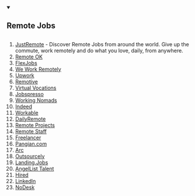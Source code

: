 <details open>
  <summary><h2>Remote Jobs<h2></summary>
  <ol>
    <li><a href="https://justremote.co/" target="blank">JustRemote</a> - Discover Remote Jobs from around the world. Give up the commute, work remotely and do what you love, daily, from anywhere.</li>
    <li><a href="https://remoteok.com/" target="blank">Remote OK</a></li>
    <li><a href="https://www.flexjobs.com/" target="blank">FlexJobs</a></li>
    <li><a href="https://weworkremotely.com/" target="blank">We Work Remotely</a></li>
    <li><a href="https://www.upwork.com/" target="blank">Upwork</a> </li>
    <li><a href='https://remotive.com/' target="blank">Remotive</a></li>
    <li><a href="https://www.virtualvocations.com/" target="blank">Virtual Vocations</a></li>
    <li><a href="https://jobspresso.co/" target="blank">Jobspresso</a></li>
    <li><a href="https://www.workingnomads.com/jobs" target="blank">Working Nomads</a></li>
    <li><a href="https://www.indeed.com/q-Remote-jobs.html" target="blank">Indeed</a></li>
    <li><a href="https://www.workable.com/" target="blank">Workable</a></li>
    <li><a href="https://dailyremote.com/" target="blank">DailyRemote</a></li>
    <li><a href="https://www.remoteprojects.io/" target="blank">Remote Projects</a></li>
    <li><a href="https://www.remotestaff.com.au/" target="blank">Remote Staff</a></li>
    <li><a href="https://www.freelancer.com/" target="blank">Freelancer</a></li>
    <li><a href="https://pangian.com/" target="blank">Pangian.com</a></li>
    <li><a href="https://arc.dev/" target="blank">Arc </a></li>
    <li><a href="https://www.outsourcely.com/" target="blank">Outsourcely</a></li>
    <li><a href="https://landing.jobs/" target="blank">Landing.Jobs</a></li>
    <li><a href="https://angel.co/" target="blank">AngelList Talent</a></li>
    <li><a href="https://hired.com/" target="blank">Hired</a></li>
    <li><a href="https://linkedin.com/jobs" target="blank">LinkedIn</a></li>
    <li><a href="https://nodesk.co/" target="blank">NoDesk</a></li>
  </ol>
</details>
